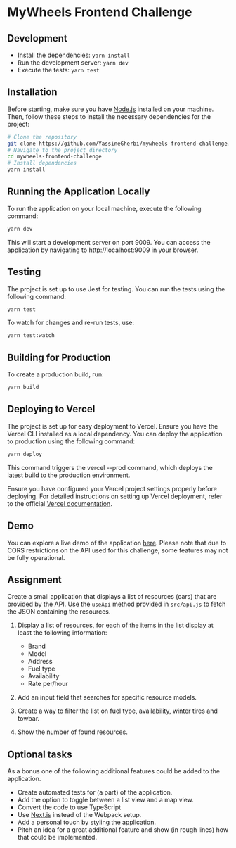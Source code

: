 # MyWheels Frontend Challenge

## Development

- Install the dependencies: `yarn install`
- Run the development server: `yarn dev`
- Execute the tests: `yarn test`

## Installation

Before starting, make sure you have [Node.js](https://nodejs.org/) installed on your machine. Then, follow these steps to install the necessary dependencies for the project:

```bash
# Clone the repository
git clone https://github.com/YassineGherbi/mywheels-frontend-challenge.git
# Navigate to the project directory
cd mywheels-frontend-challenge
# Install dependencies
yarn install
```

## Running the Application Locally

To run the application on your local machine, execute the following command:

```bash
yarn dev
```

This will start a development server on port 9009. You can access the application by navigating to http://localhost:9009 in your browser.

## Testing

The project is set up to use Jest for testing. You can run the tests using the following command:

```bash
yarn test
```

To watch for changes and re-run tests, use:

```bash
yarn test:watch
```

## Building for Production

To create a production build, run:

```bash
yarn build
```

## Deploying to Vercel

The project is set up for easy deployment to Vercel. Ensure you have the Vercel CLI installed as a local dependency. You can deploy the application to production using the following command:

```bash
yarn deploy
```

This command triggers the vercel --prod command, which deploys the latest build to the production environment.

Ensure you have configured your Vercel project settings properly before deploying. For detailed instructions on setting up Vercel deployment, refer to the official [Vercel documentation](https://vercel.com/docs).

## Demo

You can explore a live demo of the application [here](https://mywheels-frontend-challenge.vercel.app/). 
Please note that due to CORS restrictions on the API used for this challenge, some features may not be fully operational.

## Assignment

Create a small application that displays a list of resources (cars) that are provided by the API. Use the `useApi` method provided in `src/api.js` to fetch the JSON containing the resources.

1. Display a list of resources, for each of the items in the list display at least the following information:

   - Brand
   - Model
   - Address
   - Fuel type
   - Availability
   - Rate per/hour

2. Add an input field that searches for specific resource models.
3. Create a way to filter the list on fuel type, availability, winter tires and towbar.
4. Show the number of found resources.

## Optional tasks

As a bonus one of the following additional features could be added to the application.

- Create automated tests for (a part) of the application.
- Add the option to toggle between a list view and a map view.
- Convert the code to use TypeScript
- Use [Next.js](https://nextjs.org/docs/) instead of the Webpack setup.
- Add a personal touch by styling the application.
- Pitch an idea for a great additional feature and show (in rough lines) how that could be implemented.

